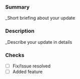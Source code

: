 ### Summary
_Short briefing about your update

### Description
_Describe your update in details

### Checks
- [ ] Fix/Issue resolved
- [ ] Added feature